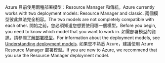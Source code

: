 <span data-ttu-id="5cfd9-101">Azure 目前使用兩種部署模型：Resource Manager 和傳統。</span><span class="sxs-lookup"><span data-stu-id="5cfd9-101">Azure currently works with two deployment models: Resource Manager and classic.</span></span> <span data-ttu-id="5cfd9-102">兩個模型彼此無法完全相容。</span><span class="sxs-lookup"><span data-stu-id="5cfd9-102">The two models are not completely compatible with each other.</span></span> <span data-ttu-id="5cfd9-103">開始之前，您必須知道您想要使用哪一個模型。</span><span class="sxs-lookup"><span data-stu-id="5cfd9-103">Before you begin, you need to know which model that you want to work in.</span></span> <span data-ttu-id="5cfd9-104">如需部署模型的資訊，請參閱[了解部署模型](../articles/resource-manager-deployment-model.md)。</span><span class="sxs-lookup"><span data-stu-id="5cfd9-104">For information about the deployment models, see [Understanding deployment models](../articles/resource-manager-deployment-model.md).</span></span> <span data-ttu-id="5cfd9-105">如果您不熟悉 Azure，建議使用 Azure Resource Manager 部署模型。</span><span class="sxs-lookup"><span data-stu-id="5cfd9-105">If you are new to Azure, we recommend that you use the Resource Manager deployment model.</span></span>
